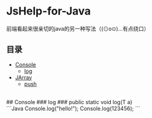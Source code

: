 # JsHelp-for-Java
前端看起来很亲切的java的另一种写法（(⊙o⊙)…有点绕口）
<br />
## 目录
* [Console](#console) 
  * [log](#log) 
* [JArray](#jarray) 
  * [push](#push) 
  
<br />
## Console 
### log
### public static <T> void log(T a)
<br />
```Java
 Console.log("hello!");
 Console.log(123456);
```
<br />
